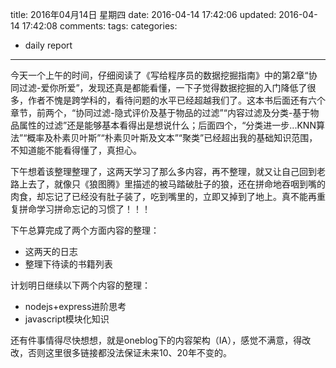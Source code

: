 title: 2016年04月14日 星期四
date: 2016-04-14 17:42:06
updated: 2016-04-14 17:42:08
comments: 
tags:
categories:
- daily report

---

今天一个上午的时间，仔细阅读了《写给程序员的数据挖掘指南》中的第2章“协同过滤-爱你所爱”，发现还真是都能看懂，一下子觉得数据挖掘的入门降低了很多，作者不愧是跨学科的，看待问题的水平已经超越我们了。这本书后面还有六个章节，前两个，“协同过滤-隐式评价及基于物品的过滤”“内容过滤及分类-基于物品属性的过滤”还是能够基本看得出是想说什么；后面四个，“分类进一步...KNN算法”“概率及朴素贝叶斯”“朴素贝叶斯及文本”“聚类”已经超出我的基础知识范围，不知道能不能看得懂了，真担心。

下午想着该整理整理了，这两天学习了那么多内容，再不整理，就又让自己回到老路上去了，就像只《狼图腾》里描述的被马踏破肚子的狼，还在拼命地吞咽到嘴的肉食，却忘记了已经没有肚子装了，吃到嘴里的，立即又掉到了地上。真不能再重复拼命学习拼命忘记的习惯了！！！

下午总算完成了两个方面内容的整理：
+ 这两天的日志
+ 整理下待读的书籍列表

计划明日继续以下两个内容的整理：
+ nodejs+express进阶思考
+ javascript模块化知识

还有件事情得尽快想想，就是oneblog下的内容架构（IA），感觉不满意，得改改，否则这里很多链接都没法保证未来10、20年不变的。
